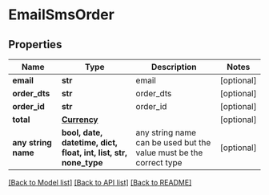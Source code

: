 # EmailSmsOrder


## Properties
Name | Type | Description | Notes
------------ | ------------- | ------------- | -------------
**email** | **str** | email | [optional] 
**order_dts** | **str** | order_dts | [optional] 
**order_id** | **str** | order_id | [optional] 
**total** | [**Currency**](Currency.md) |  | [optional] 
**any string name** | **bool, date, datetime, dict, float, int, list, str, none_type** | any string name can be used but the value must be the correct type | [optional]

[[Back to Model list]](../README.md#documentation-for-models) [[Back to API list]](../README.md#documentation-for-api-endpoints) [[Back to README]](../README.md)


